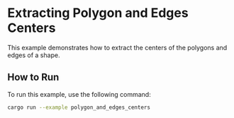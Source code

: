 # Extracting Polygon and Edges Centers

This example demonstrates how to extract the centers of the polygons and edges of a shape.

## How to Run

To run this example, use the following command:

```sh
cargo run --example polygon_and_edges_centers
```

